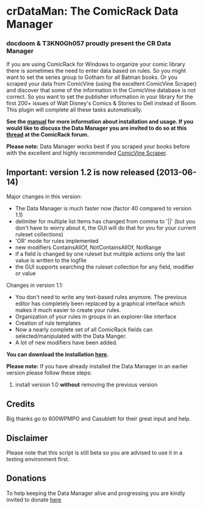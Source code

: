 # crDataMan: The ComicRack Data Manager #

### docdoom & T3KN0Gh057 proudly present the CR Data Manager ###

If you are using ComicRack for Windows to organize your comic library there is sometimes the need to enter data based on rules. So you might want to set the series group to Gotham for all Batman books. Or you scraped your data from ComicVine (using the excellent ComicVine Scraper) and discover that some of the information in the ComicVine database is not correct. So you want to set the publisher information in your library for the first 200+ issues of Walt Disney's Comics & Stories to Dell instead of Boom. This plugin will complete all these tasks automatically.

**See the [manual](http://code.google.com/p/cr-data-manager/downloads/list) for more information about installation and usage. If you would like to discuss the Data Manager you are invited to do so at this [thread](http://comicrack.cyolito.com/forum/13-scripts/33002) at the ComicRack forum.**

**Please note:** Data Manager works best if you scraped your books before with the excellent and highly recommended [ComicVine Scraper](http://code.google.com/p/comic-vine-scraper).

## Important: version 1.2 is now released (2013-06-14) ##

Major changes in this version:

  * The Data Manager is much faster now (factor 40 compared to version 1.1)
  * delimiter for multiple list items has changed from comma to '||' (but you don't have to worry about it, the GUI will do that for you for your current ruleset collections)
  * 'OR' mode for rules implemented
  * new modifiers ContainsAllOf, NotContainsAllOf, NotRange
  * if a field is changed by one ruleset but multiple actions only the last value is written to the logfile
  * the GUI supports searching the ruleset collection for any field, modifier or value

Changes in version 1.1:
  * You don't need to write any text-based rules anymore. The previous editor has completely been replaced by a graphical interface which makes it much easier to create your rules.
  * Organization of your rules in groups in an explorer-like interface
  * Creation of rule templates
  * Now a nearly complete set of all ComicRack fields can selected/manipulated with the Data Manger.
  * A lot of new modifiers have been added.

**You can download the installation [here](http://code.google.com/p/cr-data-manager/downloads/list).**

**Please note:** If you have already installed the Data Manager in an earlier version please follow these steps:
  1. install version 1.0 **without** removing the previous version


## Credits ##

Big thanks go to 600WPMPO and Casublett for their great input and help.


## Disclaimer ##
Please note that this script is still beta so you are advised to use it in a testing environment first.

## Donations ##
To help keeping the Data Manager alive and progressing you are kindly invited to donate [here](https://www.paypal.com/cgi-bin/webscr?cmd=_s-xclick&hosted_button_id=UQ7JZY366R85S)
